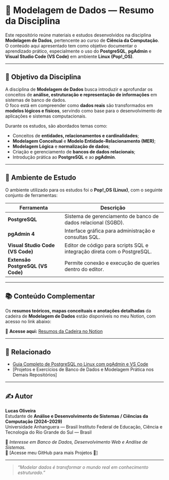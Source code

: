 # 🧩 Modelagem de Dados — Resumo da Disciplina

Este repositório reúne materiais e estudos desenvolvidos na disciplina **Modelagem de Dados**, pertencente ao curso de **Ciência da Computação**.  
O conteúdo aqui apresentado tem como objetivo documentar o aprendizado prático, especialmente o uso do **PostgreSQL**, **pgAdmin** e **Visual Studio Code (VS Code)** em ambiente **Linux (Pop!_OS)**.

---

## 🎯 Objetivo da Disciplina

A disciplina de **Modelagem de Dados** busca introduzir e aprofundar os conceitos de **análise, estruturação e representação de informações** em sistemas de banco de dados.  
O foco está em compreender como **dados reais** são transformados em **modelos lógicos e físicos**, servindo como base para o desenvolvimento de aplicações e sistemas computacionais.

Durante os estudos, são abordados temas como:

- Conceitos de **entidades, relacionamentos e cardinalidades**;  
- **Modelagem Conceitual** e **Modelo Entidade-Relacionamento (MER)**;  
- **Modelagem Lógica** e **normalização de dados**;  
- Criação e gerenciamento de **bancos de dados relacionais**;  
- Introdução prática ao **PostgreSQL** e ao **pgAdmin**.

---

## 🧠 Ambiente de Estudo

O ambiente utilizado para os estudos foi o **Pop!_OS (Linux)**, com o seguinte conjunto de ferramentas:

| Ferramenta | Descrição |
|-------------|------------|
| **PostgreSQL** | Sistema de gerenciamento de banco de dados relacional (SGBD). |
| **pgAdmin 4** | Interface gráfica para administração e consultas SQL. |
| **Visual Studio Code (VS Code)** | Editor de código para scripts SQL e integração direta com o PostgreSQL. |
| **Extensão PostgreSQL (VS Code)** | Permite conexão e execução de queries dentro do editor. |

---

## 📚 Conteúdo Complementar

Os **resumos teóricos, mapas conceituais e anotações detalhadas** da cadeira de **Modelagem de Dados** estão disponíveis no meu Notion, com acesso no link abaixo:

🔗 **Acesse aqui:** [Resumos da Cadeira no Notion](https://www.notion.so/Projeto-e-Modelagem-de-Banco-de-Dados-2457c6764d48806f86c7ec81c5f0efe4?source=copy_link)

---

## 📘 Relacionado

- [Guia Completo de PostgreSQL no Linux com pgAdmin e VS Code](../README_PostgreSQL.md)
- [Projetos e Exercícios de Banco de Dados e Modelagem Prática nos Demais Repositórios]

---

## ✍️ Autor

**Lucas Oliveira**  
Estudante de **Análise e Desenvolvimento de Sistemas / Ciências da Computação (2024–2029)**  
Universidade Anhanguera — Brasil
Instituto Federal de Educação, Ciência e Tecnologia do Rio Grande do Sul — Brasil  

📍 *Interesse em Banco de Dados, Desenvolvimento Web e Análise de Sistemas.*  
📧 [Acesse meu GitHub para mais Projetos 👋]

---

> _“Modelar dados é transformar o mundo real em conhecimento estruturado.”_
